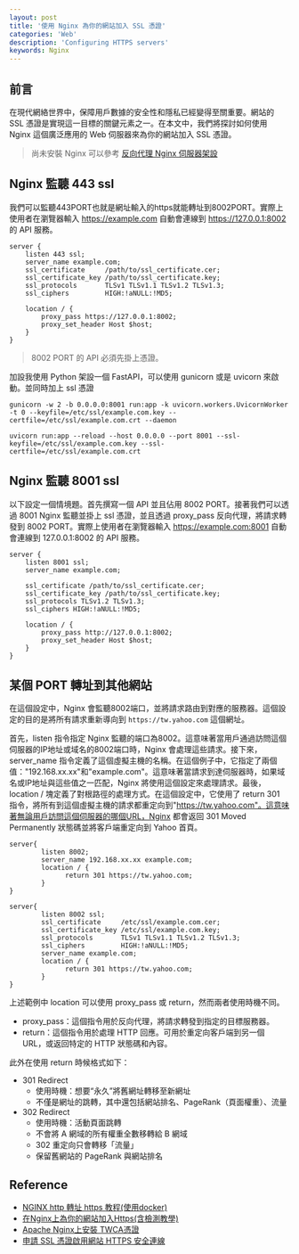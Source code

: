 ```yaml
---
layout: post
title: '使用 Nginx 為你的網站加入 SSL 憑證'
categories: 'Web'
description: 'Configuring HTTPS servers'
keywords: Nginx
---
```


## 前言
在現代網絡世界中，保障用戶數據的安全性和隱私已經變得至關重要。網站的 SSL 憑證是實現這一目標的關鍵元素之一。在本文中，我們將探討如何使用 Nginx 這個廣泛應用的 Web 伺服器來為你的網站加入 SSL 憑證。

> 尚未安裝 Nginx 可以參考 [反向代理 Nginx 伺服器架設](https://andy6804tw.github.io/2022/02/27/nginx-tutorial/)

## Nginx 監聽 443 ssl
我們可以監聽443PORT也就是網址輸入的https就能轉址到8002PORT。實際上使用者在瀏覽器輸入 https://example.com 自動會連線到 https://127.0.0.1:8002 的 API 服務。

```
server {
    listen 443 ssl;
    server_name example.com;
    ssl_certificate     /path/to/ssl_certificate.cer;
    ssl_certificate_key /path/to/ssl_certificate.key;
    ssl_protocols       TLSv1 TLSv1.1 TLSv1.2 TLSv1.3;
    ssl_ciphers         HIGH:!aNULL:!MD5;

    location / {
        proxy_pass https://127.0.0.1:8002;
        proxy_set_header Host $host;
    }
}
```

> 8002 PORT 的 API 必須先掛上憑證。

加設我使用 Python 架設一個 FastAPI，可以使用 gunicorn 或是 uvicorn 來啟動。並同時加上 ssl 憑證

```
gunicorn -w 2 -b 0.0.0.0:8001 run:app -k uvicorn.workers.UvicornWorker -t 0 --keyfile=/etc/ssl/example.com.key --certfile=/etc/ssl/example.com.crt --daemon
```

```
uvicorn run:app --reload --host 0.0.0.0 --port 8001 --ssl-keyfile=/etc/ssl/example.com.key --ssl-certfile=/etc/ssl/example.com.crt
```

## Nginx 監聽 8001 ssl
以下設定一個情境題。首先撰寫一個 API 並且佔用 8002 PORT。接著我們可以透過 8001 Nginx 監聽並掛上 ssl 憑證，並且透過 proxy_pass 反向代理，將請求轉發到 8002 PORT。實際上使用者在瀏覽器輸入 https://example.com:8001 自動會連線到 127.0.0.1:8002 的 API 服務。

```
server {
    listen 8001 ssl;
    server_name example.com;

    ssl_certificate /path/to/ssl_certificate.cer;
    ssl_certificate_key /path/to/ssl_certificate.key;
    ssl_protocols TLSv1.2 TLSv1.3;
    ssl_ciphers HIGH:!aNULL:!MD5;

    location / {
        proxy_pass http://127.0.0.1:8002;
        proxy_set_header Host $host;
    }
}
```

## 某個 PORT 轉址到其他網站
在這個設定中，Nginx 會監聽8002端口，並將請求路由到對應的服務器。這個設定的目的是將所有請求重新導向到 `https://tw.yahoo.com` 這個網址。

首先，listen 指令指定 Nginx 監聽的端口為8002。這意味著當用戶通過訪問這個伺服器的IP地址或域名的8002端口時，Nginx 會處理這些請求。接下來，server_name 指令定義了這個虛擬主機的名稱。在這個例子中，它指定了兩個值："192.168.xx.xx"和"example.com"。這意味著當請求到達伺服器時，如果域名或IP地址與這些值之一匹配，Nginx 將使用這個設定來處理請求。最後，location / 塊定義了對根路徑的處理方式。在這個設定中，它使用了 return 301 指令，將所有到這個虛擬主機的請求都重定向到"https://tw.yahoo.com"。這意味著無論用戶訪問這個伺服器的哪個URL，Nginx 都會返回 301 Moved Permanently 狀態碼並將客戶端重定向到 Yahoo 首頁。

```
server{
        listen 8002;
        server_name 192.168.xx.xx example.com;
        location / {
              return 301 https://tw.yahoo.com;
        }
}
```


```
server{
        listen 8002 ssl;
        ssl_certificate     /etc/ssl/example.com.cer;
        ssl_certificate_key /etc/ssl/example.com.key;
        ssl_protocols       TLSv1 TLSv1.1 TLSv1.2 TLSv1.3;
        ssl_ciphers         HIGH:!aNULL:!MD5;
        server_name example.com;
        location / {
              return 301 https://tw.yahoo.com;
        }
}
```

上述範例中 location 可以使用 proxy_pass 或 return，然而兩者使用時機不同。

- proxy_pass：這個指令用於反向代理，將請求轉發到指定的目標服務器。
- return：這個指令用於處理 HTTP 回應。可用於重定向客戶端到另一個 URL，或返回特定的 HTTP 狀態碼和內容。

此外在使用 return 時候格式如下：

- 301 Redirect
  - 使用時機：想要“永久”將舊網址轉移至新網址
  - 不僅是網址的跳轉，其中還包括網站排名、PageRank（頁面權重）、流量
- 302 Redirect
  - 使用時機：活動頁面跳轉
  - 不會將 A 網域的所有權重全數移轉給 B 網域
  - 302 重定向只會轉移「流量」
  - 保留舊網站的 PageRank 與網站排名




## Reference
- [NGINX http 轉址 https 教程(使用docker)](https://jerry12122.github.io/Tutorial/nginx-http2https/)
- [在Nginx上為你的網站加入Https(含檢測教學)](https://medium.com/@zneuray/%E5%9C%A8nginx%E4%B8%8A%E7%82%BA%E4%BD%A0%E7%9A%84%E7%B6%B2%E7%AB%99%E5%8A%A0%E5%85%A5https-32af0223283a)
- [Apache Nginx上安裝 TWCA憑證](http://www.alvinchen.club/2018/09/27/apache-nginx%E4%B8%8A%E5%AE%89%E8%A3%9D-twca%E6%86%91%E8%AD%89/)
- [申請 SSL 憑證啟用網站 HTTPS 安全連線](https://medium.com/wenchin-rolls-around/%E7%94%B3%E8%AB%8B-ssl-%E6%86%91%E8%AD%89%E5%95%9F%E7%94%A8%E7%B6%B2%E7%AB%99-https-%E5%AE%89%E5%85%A8%E9%80%A3%E7%B7%9A-3ead285b6ee8)